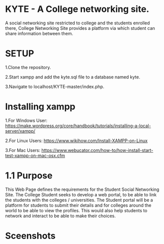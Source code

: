 # KYTE - A College networking site.

A social networking site restricted to college and the students enrolled there, College Networking Site provides a platform via which student can share information between them.

# SETUP
1.Clone the repository.

2.Start xampp and add the kyte.sql file to a database named kyte.

3.Navigate to localhost/KYTE-master/index.php.

# Installing xampp
1.For Windows User: https://make.wordpress.org/core/handbook/tutorials/installing-a-local-server/xampp/

2.For Linux Users: https://www.wikihow.com/Install-XAMPP-on-Linux

3.For Mac Users: https://www.webucator.com/how-to/how-install-start-test-xampp-on-mac-osx.cfm

# 1.1 Purpose
This Web Page defines the requirements for the Student Social Networking Site. The College Student seeks to develop a web portal, to be able to link the students with the colleges / universities. The Student portal will be a platform for students to submit their details and for colleges around the world to be able to view the profiles. This would also help students to network and interact to be able to make their choices.

# Sceenshots
